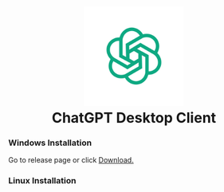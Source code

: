 <h1 align="center">
  <br>
  <a href="https://github.com/mkdirlove/chatgpt-desktop"><img src="https://github.com/mkdirlove/chatgpt-desktop/blob/main/icon.png" height="200px" width="200px" alt="chatgpt-desktop"></a>
  <br>
  ChatGPT Desktop Client
  <br>
</h1>

### Windows Installation
Go to release page or click
[Download.](https://github.com/mkdirlove/chatgpt-desktop/releases/download/v1.0.0/chatgpt-desktop_x64)

### Linux Installation
